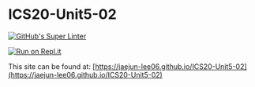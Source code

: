 # ICS20-Unit5-02

[![GitHub's Super Linter](https://github.com/jaejun-lee06/ICS20-Unit5-02/workflows/GitHub's%20Super%20Linter/badge.svg)](https://github.com/jaejun-lee06/ICS20-Unit5-02/actions)

[![Run on Repl.it](https://repl.it/badge/github/jaejun-lee06/ICS20-Unit5-02)](https://repl.it/github/jaejun-lee06/ICS20-Unit5-02)

This site can be found at: [https://jaejun-lee06.github.io/ICS20-Unit5-02](https://jaejun-lee06.github.io/ICS20-Unit5-02)
